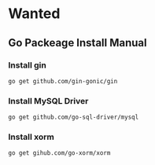 # Wanted

## Go Packeage Install Manual
### Install gin
    go get github.com/gin-gonic/gin

### Install MySQL Driver
    go get github.com/go-sql-driver/mysql

### Install xorm
    go get gihub.com/go-xorm/xorm